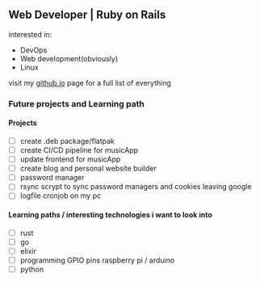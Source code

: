 ## Web Developer | Ruby on Rails 
interested in: 
- DevOps
- Web development(obviously)
- Linux

visit my [github.io](https://h4ppyr0gu3.github.io/) page for a full list of everything

### Future projects and Learning path

#### Projects

- [ ] create .deb package/flatpak
- [ ] create CI/CD pipeline for musicApp
- [ ] update frontend for musicApp
- [ ] create blog and personal website builder 
- [ ] password manager
- [ ] rsync scrypt to sync password managers and cookies leaving google
- [ ] logfile cronjob on my pc

#### Learning paths / interesting technologies i want to look into

- [ ] rust
- [ ] go
- [ ] elixir
- [ ] programming GPIO pins raspberry pi / arduino
- [ ] python
